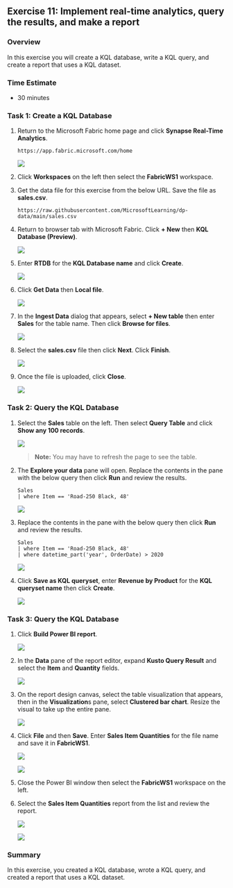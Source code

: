 ## Exercise 11: Implement real-time analytics, query the results, and make a report

### Overview

In this exercise you will create a KQL database, write a KQL query, and create a report that uses a KQL dataset. 

### Time Estimate

- 30 minutes

### Task 1: Create a KQL Database

1. Return to the Microsoft Fabric home page and click **Synapse Real-Time Analytics**.

    ```
    https://app.fabric.microsoft.com/home
    ```

    ![](Exercise11Images/media/Lab13_Image1.png)

2. Click **Workspaces** on the left then select the **FabricWS1** workspace.

3. Get the data file for this exercise from the below URL. Save the file as **sales.csv**. 

    ```
    https://raw.githubusercontent.com/MicrosoftLearning/dp-data/main/sales.csv
    ```

4. Return to browser tab with Microsoft Fabric. Click **+ New** then **KQL Database (Preview)**. 

    ![](Exercise11Images/media/Lab13_Image2.png)

5. Enter **RTDB** for the **KQL Database name** and click **Create**. 

    ![](Exercise11Images/media/Lab13_Image3.png)

6. Click **Get Data** then **Local file**. 

    ![](Exercise11Images/media/Lab13_Image4.png)

7. In the **Ingest Data** dialog that appears, select **+ New table** then enter **Sales** for the table name. Then click **Browse for files**. 

    ![](Exercise11Images/media/Lab13_Image5.png)

8. Select the **sales.csv** file then click **Next**. Click **Finish**. 

    ![](Exercise11Images/media/Lab13_Image6.png)

<!-- 9. Enter the following information then click **Next: Summary**.  

    - Compression type: **Uncompressed**

    - Data format: **CSV**

    - Ignore the first record: **Selected**

    - Mapping name: **sales_mapping** -->
9. Once the file is uploaded, click **Close**. 

    ![](Exercise11Images/media/Lab13_Image7.png)

### Task 2: Query the KQL Database

1. Select the **Sales** table on the left. Then select **Query Table** and click **Show any 100 records**. 

    ![](Exercise11Images/media/Lab13_Image8.png)

    >**Note:** You may have to refresh the page to see the table. 

2. The **Explore your data** pane will open. Replace the contents in the pane with the below query then click **Run** and review the results.

    ```
    Sales
    | where Item == 'Road-250 Black, 48'
    ```

    ![](Exercise11Images/media/Query1.png)

3. Replace the contents in the pane with the below query then click **Run** and review the results.

    ```
    Sales
    | where Item == 'Road-250 Black, 48'
    | where datetime_part('year', OrderDate) > 2020
    ```

    ![](Exercise11Images/media/Query2.png)

4. Click **Save as KQL queryset**, enter **Revenue by Product** for the **KQL queryset name** then click **Create**.

    ![](Exercise11Images/media/Lab13_Image9.png)

### Task 3: Query the KQL Database

1. Click **Build Power BI report**.

    ![](Exercise11Images/media/Lab13_Image10.png)

2. In the **Data** pane of the report editor, expand **Kusto Query Result** and select the **Item** and **Quantity** fields.

    ![](Exercise11Images/media/Lab13_Image11.png)

3. On the report design canvas, select the table visualization that appears, then in the **Visualization**s pane, select **Clustered bar chart**. Resize the visual to take up the entire pane. 

    ![](Exercise11Images/media/Lab13_Image12.png)

4. Click **File** and then **Save**. Enter **Sales Item Quantities** for the file name and save it in **FabricWS1**. 
    
    ![](Exercise11Images/media/Lab13_Image13.png)

   ![](Exercise11Images/media/Lab13_Image14.png)

5. Close the Power BI window then select the **FabricWS1** workspace on the left. 

6. Select the **Sales Item Quantities** report from the list and review the report. 

   ![](Exercise11Images/media/Lab13_Image15.png)

   ![](Exercise11Images/media/Lab13_Image16.png)


### Summary

In this exercise, you created a KQL database, wrote a KQL query, and created a report that uses a KQL dataset. 